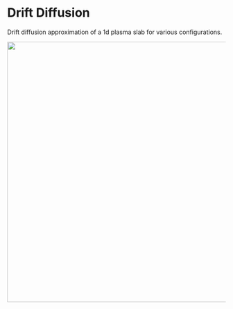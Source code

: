 # Drift Diffusion

Drift diffusion approximation of a 1d plasma slab for various configurations.

<img src="/driftdiffusion/Animationen/ProfileDCAnimation.gif" width="600"></img>
